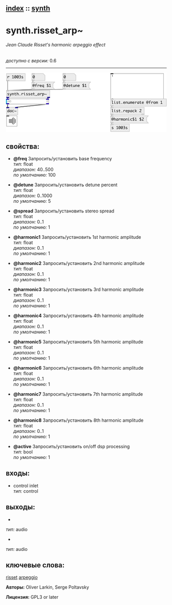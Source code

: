 [index](index.html) :: [synth](category_synth.html)
---

# synth.risset_arp~

###### Jean Claude Risset&#39;s harmonic arpeggio effect

*доступно с версии:* 0.6

---




[![example](../examples/img/synth.risset_arp~.jpg)](../examples/pd/synth.risset_arp~.pd)







## свойства:

* **@freq** 
Запросить/установить base frequency<br>
_тип:_ float<br>
_диапазон:_ 40..500<br>
_по умолчанию:_ 100<br>

* **@detune** 
Запросить/установить detune percent<br>
_тип:_ float<br>
_диапазон:_ 0..1000<br>
_по умолчанию:_ 5<br>

* **@spread** 
Запросить/установить stereo spread<br>
_тип:_ float<br>
_диапазон:_ 0..1<br>
_по умолчанию:_ 1<br>

* **@harmonic1** 
Запросить/установить 1st harmonic amplitude<br>
_тип:_ float<br>
_диапазон:_ 0..1<br>
_по умолчанию:_ 1<br>

* **@harmonic2** 
Запросить/установить 2nd harmonic amplitude<br>
_тип:_ float<br>
_диапазон:_ 0..1<br>
_по умолчанию:_ 1<br>

* **@harmonic3** 
Запросить/установить 3rd harmonic amplitude<br>
_тип:_ float<br>
_диапазон:_ 0..1<br>
_по умолчанию:_ 1<br>

* **@harmonic4** 
Запросить/установить 4th harmonic amplitude<br>
_тип:_ float<br>
_диапазон:_ 0..1<br>
_по умолчанию:_ 1<br>

* **@harmonic5** 
Запросить/установить 5th harmonic amplitude<br>
_тип:_ float<br>
_диапазон:_ 0..1<br>
_по умолчанию:_ 1<br>

* **@harmonic6** 
Запросить/установить 6th harmonic amplitude<br>
_тип:_ float<br>
_диапазон:_ 0..1<br>
_по умолчанию:_ 1<br>

* **@harmonic7** 
Запросить/установить 7th harmonic amplitude<br>
_тип:_ float<br>
_диапазон:_ 0..1<br>
_по умолчанию:_ 1<br>

* **@harmonic8** 
Запросить/установить 8th harmonic amplitude<br>
_тип:_ float<br>
_диапазон:_ 0..1<br>
_по умолчанию:_ 1<br>

* **@active** 
Запросить/установить on/off dsp processing<br>
_тип:_ bool<br>
_по умолчанию:_ 1<br>



## входы:

* control inlet<br>
_тип:_ control



## выходы:

*  <br>
_тип:_ audio
*  <br>
_тип:_ audio



## ключевые слова:

[risset](keywords/risset.html)
[arpeggio](keywords/arpeggio.html)






**Авторы:** Oliver Larkin, Serge Poltavsky




**Лицензия:** GPL3 or later





